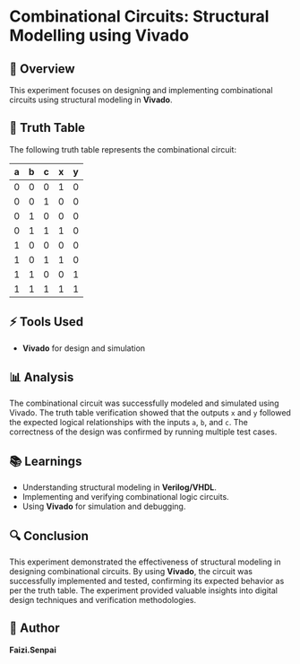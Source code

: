 # Combinational Circuits: Structural Modelling using Vivado

## 📌 Overview
This experiment focuses on designing and implementing combinational circuits using structural modeling in **Vivado**.

## 📂 Truth Table
The following truth table represents the combinational circuit:

| a | b | c | x | y |
|---|---|---|---|---|
| 0 | 0 | 0 | 1 | 0 |
| 0 | 0 | 1 | 0 | 0 |
| 0 | 1 | 0 | 0 | 0 |
| 0 | 1 | 1 | 1 | 0 |
| 1 | 0 | 0 | 0 | 0 |
| 1 | 0 | 1 | 1 | 0 |
| 1 | 1 | 0 | 0 | 1 |
| 1 | 1 | 1 | 1 | 1 |

## ⚡ Tools Used
- **Vivado** for design and simulation

## 📊 Analysis
The combinational circuit was successfully modeled and simulated using Vivado. The truth table verification showed that the outputs `x` and `y` followed the expected logical relationships with the inputs `a`, `b`, and `c`. The correctness of the design was confirmed by running multiple test cases.

## 📚 Learnings
- Understanding structural modeling in **Verilog/VHDL**.
- Implementing and verifying combinational logic circuits.
- Using **Vivado** for simulation and debugging.


## 🔍 Conclusion
This experiment demonstrated the effectiveness of structural modeling in designing combinational circuits. By using **Vivado**, the circuit was successfully implemented and tested, confirming its expected behavior as per the truth table. The experiment provided valuable insights into digital design techniques and verification methodologies.

## 📜 Author
**Faizi.Senpai**
